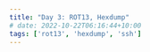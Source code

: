 ```yaml
---
title: "Day 3: ROT13, Hexdump"
# date: 2022-10-22T06:16:44+10:00
tags: ['rot13', 'hexdump', 'ssh']
---
```


